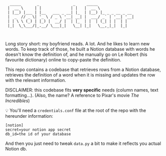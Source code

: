 ```

  _____       _               _     _____
 |  __ \     | |             | |   |  __ \
 | |__) |___ | |__   ___ _ __| |_  | |__) |_ _ _ __ _ __
 |  _  // _ \| '_ \ / _ \ '__| __| |  ___/ _` | '__| '__|
 | | \ \ (_) | |_) |  __/ |  | |_  | |  | (_| | |  | |
 |_|  \_\___/|_.__/ \___|_|   \__| |_|   \__,_|_|  |_|



```

Long story short: my boyfriend reads. A lot. And he likes to learn new words. To keep track of those, he built a Notion database with words he doesn't know the definition of, and he manually go on Le Robert (his favourite dictionary) online to copy-paste the definition.

This repo contains a codebase that retrieves rows from a Notion database, retrieves the definition of a word when it is missing and updates the row with the relevant information.

DISCLAIMER: this codebase fits **very specific** needs (column names, text formatting...).
(Also, the name? A reference to Pixar's movie _The Incredibles_)

💡 You'll need a `credentials.conf` file at the root of the repo with the hereunder information:
```
[notion]
secret=your notion app secret
db_id=the id of your database
```
And then you just need to tweak `data.py` a bit to make it reflects you actual Notion db.
